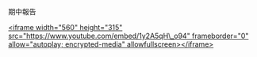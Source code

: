期中報告

[&lt;iframe width="560" height="315" src="https://www.youtube.com/embed/1y2A5qH\_o94" frameborder="0" allow="autoplay; encrypted-media" allowfullscreen&gt;&lt;/iframe&gt;](/影片)







